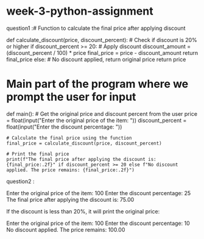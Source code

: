 # week-3-python-assignment







question1 :# Function to calculate the final price after applying discount



def calculate_discount(price, discount_percent):
    # Check if discount is 20% or higher
    if discount_percent >= 20:
        # Apply discount
        discount_amount = (discount_percent / 100) * price
        final_price = price - discount_amount
        return final_price
    else:
        # No discount applied, return original price
        return price

# Main part of the program where we prompt the user for input
def main():
    # Get the original price and discount percent from the user
    price = float(input("Enter the original price of the item: "))
    discount_percent = float(input("Enter the discount percentage: "))
    
    # Calculate the final price using the function
    final_price = calculate_discount(price, discount_percent)
    
    # Print the final price
    print(f"The final price after applying the discount is: {final_price:.2f}" if discount_percent >= 20 else f"No discount applied. The price remains: {final_price:.2f}")





question2 :




Enter the original price of the item: 100
Enter the discount percentage: 25
The final price after applying the discount is: 75.00


If the discount is less than 20%, it will print the original price:


Enter the original price of the item: 100
Enter the discount percentage: 10
No discount applied. The price remains: 100.00


